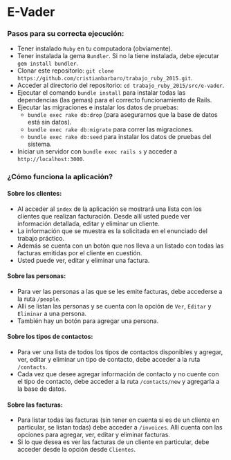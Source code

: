 # E-Vader

### Pasos para su correcta ejecución:

* Tener instalado `Ruby` en tu computadora (obviamente).
* Tener instalada la gema `Bundler`. Si no la tiene instalada, debe ejecutar `gem install bundler`.
* Clonar este repositorio: `git clone https://github.com/cristianbarbaro/trabajo_ruby_2015.git`.
* Acceder al directorio del repositorio: `cd trabajo_ruby_2015/src/e-vader`.
* Ejecutar el comando `bundle install` para instalar todas las dependencias (las gemas) para el correcto funcionamiento de Rails.
* Ejecutar las migraciones e instalar los datos de pruebas:
  * `bundle exec rake db:drop` (para asegurarnos que la base de datos está sin datos).
  * `bundle exec rake db:migrate` para correr las migraciones.
  * `bundle exec rake db:seed` para instalar los datos de pruebas del sistema.
* Iniciar un servidor con `bundle exec rails s` y acceder a `http://localhost:3000`.

### ¿Cómo funciona la aplicación?

#### Sobre los clientes:

* Al acceder al `index` de la aplicación se mostrará una lista con los clientes que realizan facturación. Desde allí usted puede ver información detallada, editar y eliminar un cliente.
 * La información que se muestra es la solicitada en el enunciado del trabajo práctico.
 * Además se cuenta con un botón que nos lleva a un listado con todas las facturas emitidas por el cliente en cuestión.
 * Usted puede ver, editar y eliminar una factura.

#### Sobre las personas:

* Para ver las personas a las que se les emite facturas, debe accederse a la ruta `/people`.
* Allí se listan las personas y se cuenta con la opción de `Ver`, `Editar` y `Eliminar` a una persona.
* También hay un botón para agregar una persona.

#### Sobre los tipos de contactos:

* Para ver una lista de todos los tipos de contactos disponibles y agregar, ver, editar y eliminar un tipo de contacto, debe acceder a la ruta `/contacts`.
* Cada vez que desee agregar información de contacto y no cuente con el tipo de contacto, debe acceder a la ruta `/contacts/new` y agregarla a la base de datos.

#### Sobre las facturas:

* Para listar todas las facturas (sin tener en cuenta si es de un cliente en particular, se listan todas) debe acceder a `/invoices`. Allí cuenta con las opciones para agregar, ver, editar y eliminar facturas.
* Si lo que desea es ver las facturas de un cliente en particular, debe acceder desde la opción desde `Clientes`.
